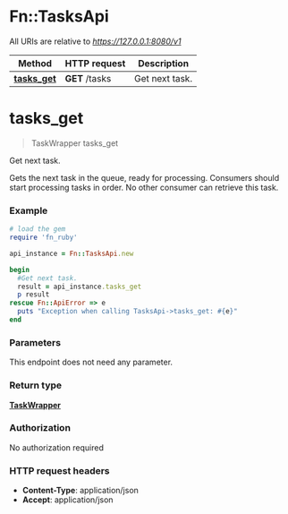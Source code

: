 # Fn::TasksApi

All URIs are relative to *https://127.0.0.1:8080/v1*

Method | HTTP request | Description
------------- | ------------- | -------------
[**tasks_get**](TasksApi.md#tasks_get) | **GET** /tasks | Get next task.


# **tasks_get**
> TaskWrapper tasks_get

Get next task.

Gets the next task in the queue, ready for processing. Consumers should start processing tasks in order. No other consumer can retrieve this task.

### Example
```ruby
# load the gem
require 'fn_ruby'

api_instance = Fn::TasksApi.new

begin
  #Get next task.
  result = api_instance.tasks_get
  p result
rescue Fn::ApiError => e
  puts "Exception when calling TasksApi->tasks_get: #{e}"
end
```

### Parameters
This endpoint does not need any parameter.

### Return type

[**TaskWrapper**](TaskWrapper.md)

### Authorization

No authorization required

### HTTP request headers

 - **Content-Type**: application/json
 - **Accept**: application/json



